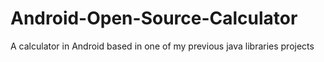 # Android-Open-Source-Calculator
A calculator in Android based in one of my previous java libraries projects
